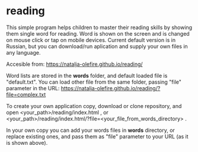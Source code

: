 # reading
This simple program helps children to master their reading skills by showing them single word for reading. Word is shown on the screen and is changed on mouse click or tap on mobile devices. Current default version is in Russian, but you can download/run aplication and supply your own files in any language.

Accesible from: https://natalja-olefire.github.io/reading/ 

Word lists are stored in the **words** folder, and default loaded file is "default.txt".
You can load other file from the same folder, passing "file" parameter in the URL: https://natalja-olefire.github.io/reading/?file=complex.txt

To create your own application copy, download or clone repository, and open <your_path>/reading/index.html , or <your_path>/reading/index.html/?file=<your_file_from_words_directory> .

In your own copy you can add your words files in **words** directory, or replace existing ones, and pass them as "file" parameter to your URL (as it is shown above).
